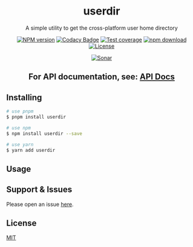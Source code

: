 <div style="text-align: center;" align="center">

# userdir

A simple utility to get the cross-platform user home directory

[![NPM version][npm-image]][npm-url]
[![Codacy Badge][codacy-image]][codacy-url]
[![Test coverage][codecov-image]][codecov-url]
[![npm download][download-image]][download-url]
[![License][license-image]][license-url]

[![Sonar][sonar-image]][sonar-url]

</div>

<div style="text-align: center; margin-bottom: 20px;" align="center">

## **For API documentation, see: [API Docs](./docs/modules.md)**

</div>

## Installing

```bash
# use pnpm
$ pnpm install userdir

# use npm
$ npm install userdir --save

# use yarn
$ yarn add userdir
```

## Usage

## Support & Issues

Please open an issue [here](https://github.com/saqqdy/userdir/issues).

## License

[MIT](LICENSE)

[npm-image]: https://img.shields.io/npm/v/userdir.svg?style=flat-square
[npm-url]: https://npmjs.org/package/userdir
[codacy-image]: https://app.codacy.com/project/badge/Grade/f70d4880e4ad4f40aa970eb9ee9d0696
[codacy-url]: https://www.codacy.com/gh/saqqdy/userdir/dashboard?utm_source=github.com&utm_medium=referral&utm_content=saqqdy/userdir&utm_campaign=Badge_Grade
[codecov-image]: https://img.shields.io/codecov/c/github/saqqdy/userdir.svg?style=flat-square
[codecov-url]: https://codecov.io/github/saqqdy/userdir?branch=master
[download-image]: https://img.shields.io/npm/dm/userdir.svg?style=flat-square
[download-url]: https://npmjs.org/package/userdir
[license-image]: https://img.shields.io/badge/License-MIT-blue.svg
[license-url]: LICENSE
[sonar-image]: https://sonarcloud.io/api/project_badges/quality_gate?project=saqqdy_userdir
[sonar-url]: https://sonarcloud.io/dashboard?id=saqqdy_userdir

